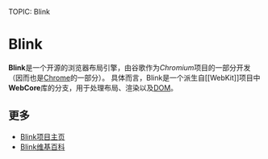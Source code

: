 TOPIC: Blink

# Blink

**Blink**是一个开源的浏览器布局引擎，由谷歌作为*Chromium*项目的一部分开发（因而也是[Chrome](/zh-hans/glossary/Goolge_Chrome_Browser)的一部分）。
具体而言，Blink是一个派生自[[WebKit]]项目中**WebCore**库的分支，用于处理布局、渲染以及[DOM](/zh-hans/glossary/Document_Object_Model)。

## 更多

- [Blink项目主页](http://www.chromium.org/blink)
- [Blink维基百科](http://en.wikipedia.org/wiki/Blink_%28layout_engine%29)
